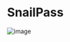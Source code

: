 # SnailPass
![image](https://github.com/badlocale/SnailPass-Angular/assets/95579070/4d15bc40-9ca2-4fd0-8092-66b7c400e4f7)
